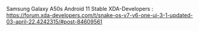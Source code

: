 Samsung Galaxy A50s Android 11 Stable 
XDA-Developers :
https://forum.xda-developers.com/t/snake-os-v7-v6-one-ui-3-1-updated-03-april-22.4242315/#post-84609561
